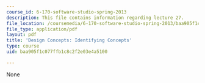 ```yaml
---
course_id: 6-170-software-studio-spring-2013
description: This file contains information regarding lecture 27.
file_location: /coursemedia/6-170-software-studio-spring-2013/baa905f1c077ffb1c8c2f2e03e4a5100_MIT6_170S13_27-con-idntfyg.pdf
file_type: application/pdf
layout: pdf
title: 'Design Concepts: Identifying Concepts'
type: course
uid: baa905f1c077ffb1c8c2f2e03e4a5100

---
```

None